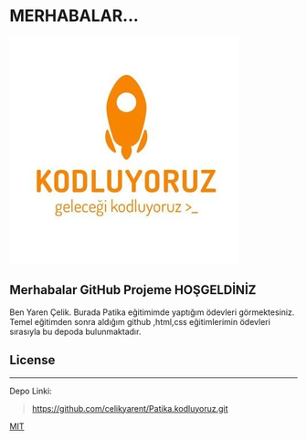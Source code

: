 # MERHABALAR...

  ![Kodluyoruz Logo](https://raw.githubusercontent.com/Kodluyoruz/taskforce/git/git/markdown-nedir-nasil-kullaniriz-/figures/kodluyoruz_logo.jpg)
  
Merhabalar 
GitHub Projeme HOŞGELDİNİZ
---

Ben Yaren Çelik. Burada Patika eğitimimde yaptığım ödevleri görmektesiniz. Temel eğitimden sonra aldığım github ,html,css eğitimlerimin ödevleri sırasıyla bu depoda bulunmaktadır.

## License
---
Depo Linki:
>   https://github.com/celikyarent/Patika.kodluyoruz.git

[MIT](https://choosealicense.com/licenses/mit/)
